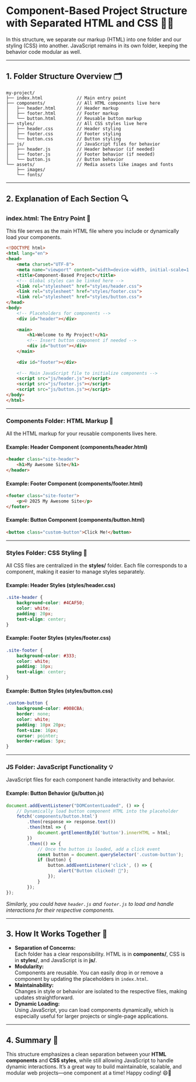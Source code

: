 # Component-Based Project Structure with Separated HTML and CSS 🎨📄

In this structure, we separate our markup (HTML) into one folder and our styling (CSS) into another. JavaScript remains in its own folder, keeping the behavior code modular as well.

---

## 1. Folder Structure Overview 🗂️

```
my-project/
├── index.html             // Main entry point
├── components/            // All HTML components live here
│   ├── header.html        // Header markup
│   ├── footer.html        // Footer markup
│   └── button.html        // Reusable button markup
├── styles/                // All CSS styles live here
│   ├── header.css         // Header styling
│   ├── footer.css         // Footer styling
│   └── button.css         // Button styling
├── js/                    // JavaScript files for behavior
│   ├── header.js          // Header behavior (if needed)
│   ├── footer.js          // Footer behavior (if needed)
│   └── button.js          // Button behavior
└── assets/                // Media assets like images and fonts
    ├── images/
    └── fonts/
```

---

## 2. Explanation of Each Section 🔍

### **index.html: The Entry Point** 📄

This file serves as the main HTML file where you include or dynamically load your components.

```html
<!DOCTYPE html>
<html lang="en">
<head>
    <meta charset="UTF-8">
    <meta name="viewport" content="width=device-width, initial-scale=1.0">
    <title>Component-Based Project</title>
    <!-- Global styles can be linked here -->
    <link rel="stylesheet" href="styles/header.css">
    <link rel="stylesheet" href="styles/footer.css">
    <link rel="stylesheet" href="styles/button.css">
</head>
<body>
    <!-- Placeholders for components -->
    <div id="header"></div>
    
    <main>
        <h1>Welcome to My Project!</h1>
        <!-- Insert button component if needed -->
        <div id="button"></div>
    </main>
    
    <div id="footer"></div>
    
    <!-- Main JavaScript file to initialize components -->
    <script src="js/header.js"></script>
    <script src="js/footer.js"></script>
    <script src="js/button.js"></script>
</body>
</html>
```

---

### **Components Folder: HTML Markup** 📂

All the HTML markup for your reusable components lives here.

#### **Example: Header Component (components/header.html)**

```html
<header class="site-header">
    <h1>My Awesome Site</h1>
</header>
```

#### **Example: Footer Component (components/footer.html)**

```html
<footer class="site-footer">
    <p>© 2025 My Awesome Site</p>
</footer>
```

#### **Example: Button Component (components/button.html)**

```html
<button class="custom-button">Click Me!</button>
```

---

### **Styles Folder: CSS Styling** 🎨

All CSS files are centralized in the **styles/** folder. Each file corresponds to a component, making it easier to manage styles separately.

#### **Example: Header Styles (styles/header.css)**

```css
.site-header {
    background-color: #4CAF50;
    color: white;
    padding: 20px;
    text-align: center;
}
```

#### **Example: Footer Styles (styles/footer.css)**

```css
.site-footer {
    background-color: #333;
    color: white;
    padding: 10px;
    text-align: center;
}
```

#### **Example: Button Styles (styles/button.css)**

```css
.custom-button {
    background-color: #008CBA;
    border: none;
    color: white;
    padding: 10px 20px;
    font-size: 16px;
    cursor: pointer;
    border-radius: 5px;
}
```

---

### **JS Folder: JavaScript Functionality** 💡

JavaScript files for each component handle interactivity and behavior.

#### **Example: Button Behavior (js/button.js)**

```javascript
document.addEventListener("DOMContentLoaded", () => {
    // Dynamically load button component HTML into the placeholder
    fetch('components/button.html')
        .then(response => response.text())
        .then(html => {
            document.getElementById('button').innerHTML = html;
        })
        .then(() => {
            // Once the button is loaded, add a click event
            const button = document.querySelector('.custom-button');
            if (button) {
                button.addEventListener('click', () => {
                    alert("Button clicked! 🎉");
                });
            }
        });
});
```

*Similarly, you could have `header.js` and `footer.js` to load and handle interactions for their respective components.*

---

## 3. How It Works Together 🤝

- **Separation of Concerns:**  
  Each folder has a clear responsibility. HTML is in **components/**, CSS is in **styles/**, and JavaScript is in **js/**.
- **Modularity:**  
  Components are reusable. You can easily drop in or remove a component by updating the placeholders in `index.html`.
- **Maintainability:**  
  Changes in style or behavior are isolated to the respective files, making updates straightforward.
- **Dynamic Loading:**  
  Using JavaScript, you can load components dynamically, which is especially useful for larger projects or single-page applications.

---

## 4. Summary 🎉

This structure emphasizes a clean separation between your **HTML components** and **CSS styles**, while still allowing JavaScript to handle dynamic interactions. It’s a great way to build maintainable, scalable, and modular web projects—one component at a time! Happy coding! 😄🚀
